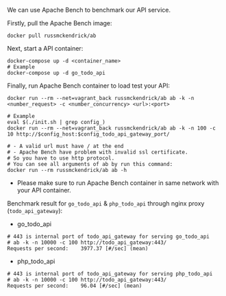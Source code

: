 We can use Apache Bench to benchmark our API service.

Firstly, pull the Apache Bench image:
```
docker pull russmckendrick/ab
```

Next, start a API container:
```
docker-compose up -d <container_name>
# Example
docker-compose up -d go_todo_api
```

Finally, run Apache Bench container to load test your API:
```
docker run --rm --net=vagrant_back russmckendrick/ab ab -k -n <number_request> -c <number_concurrency> <url>:<port>

# Example
eval $(./init.sh | grep config_)
docker run --rm --net=vagrant_back russmckendrick/ab ab -k -n 100 -c 10 http://$config_host:$config_todo_api_gateway_port/

# - A valid url must have / at the end
# - Apache Bench have problem with invalid ssl certificate.
# So you have to use http protocol.
# You can see all arguments of ab by run this command:
docker run --rm russmckendrick/ab ab -h
```

* Please make sure to run Apache Bench container in same network with your API container.


Benchmark result for `go_todo_api` & `php_todo_api` through nginx proxy (`todo_api_gateway`):

* go_todo_api
```
# 443 is internal port of todo_api_gateway for serving go_todo_api
# ab -k -n 10000 -c 100 http://todo_api_gateway:443/
Requests per second:    3977.37 [#/sec] (mean)
```

* php_todo_api
```
# 443 is internal port of todo_api_gateway for serving php_todo_api
# ab -k -n 10000 -c 100 http://todo_api_gateway:443/
Requests per second:    96.04 [#/sec] (mean)
```
